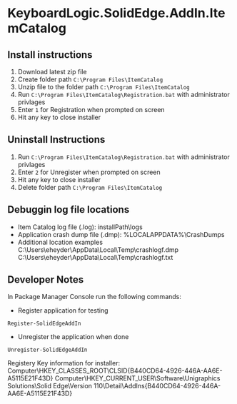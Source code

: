 # KeyboardLogic.SolidEdge.AddIn.ItemCatalog

## Install instructions
1. Download latest zip file
2. Create folder path `C:\Program Files\ItemCatalog`
3. Unzip file to the folder path `C:\Program Files\ItemCatalog`
4. Run `C:\Program Files\ItemCatalog\Registration.bat` with administrator privlages
5. Enter `1` for Registration when prompted on screen
6. Hit any key to close installer

## Uninstall Instructions
1. Run `C:\Program Files\ItemCatalog\Registration.bat` with administrator privlages
2. Enter `2` for Unregister when prompted on screen
3. Hit any key to close installer
4. Delete folder path `C:\Program Files\ItemCatalog`

## Debuggin log file locations
- Item Catalog log file (.log): installPath\logs
- Application crash dump file (.dmp): %LOCALAPPDATA%\CrashDumps
- Additional location examples
	C:\Users\eheyder\AppData\Local\Temp\crashlogf.dmp
	C:\Users\eheyder\AppData\Local\Temp\crashlogf.txt

## Developer Notes
In Package Manager Console run the following commands:
- Register application for testing
```
Register-SolidEdgeAddIn
```
- Unregister the application when done
```
Unregister-SolidEdgeAddIn
```

Registery Key information for installer:
Computer\HKEY_CLASSES_ROOT\CLSID\{B440CD64-4926-446A-AA6E-A5115E21F43D}
Computer\HKEY_CURRENT_USER\Software\Unigraphics Solutions\Solid Edge\Version 110\Detail\AddIns\{B440CD64-4926-446A-AA6E-A5115E21F43D}
